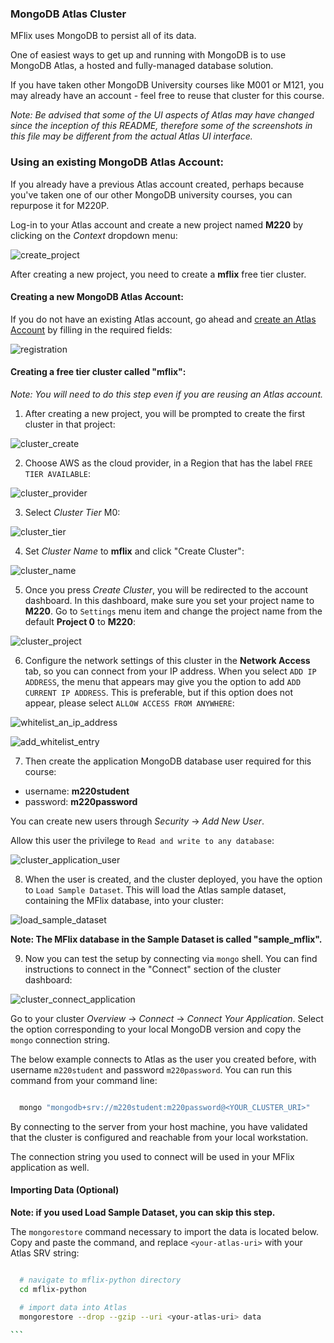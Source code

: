 ### MongoDB Atlas Cluster

MFlix uses MongoDB to persist all of its data.

One of easiest ways to get up and running with MongoDB is to use MongoDB Atlas,
a hosted and fully-managed database solution.

If you have taken other MongoDB University courses like M001 or M121, you may
already have an account - feel free to reuse that cluster for this course.

*Note: Be advised that some of the UI aspects of Atlas may have changed since
the inception of this README, therefore some of the screenshots in this file may
be different from the actual Atlas UI interface.*


### Using an existing MongoDB Atlas Account:

If you already have a previous Atlas account created, perhaps because you've
taken one of our other MongoDB university courses, you can repurpose it for
M220P.

Log-in to your Atlas account and create a new project named **M220** by clicking
on the *Context* dropdown menu:

![create_project](https://s3.amazonaws.com/university-courses/m220/cluster_create_project.png)

After creating a new project, you need to create a **mflix** free tier cluster.


#### Creating a new MongoDB Atlas Account:

If you do not have an existing Atlas account, go ahead and [create an Atlas
Account](https://cloud.mongodb.com/links/registerForAtlas) by filling in the
required fields:

![registration](https://s3.amazonaws.com/university-courses/m220/atlas_registration.png)


#### Creating a free tier cluster called "mflix":

*Note: You will need to do this step even if you are reusing an Atlas account.*

1. After creating a new project, you will be prompted to create the first
   cluster in that project:

![cluster_create](https://s3.amazonaws.com/university-courses/m220/cluster_create.png)


2. Choose AWS as the cloud provider, in a Region that has the label
   ``FREE TIER AVAILABLE``:

![cluster_provider](https://s3.amazonaws.com/university-courses/m220/cluster_provider.png)


3. Select *Cluster Tier* M0:

![cluster_tier](https://s3.amazonaws.com/university-courses/m220/cluster_tier.png)


4. Set *Cluster Name* to **mflix** and click "Create Cluster":

![cluster_name](https://s3.amazonaws.com/university-courses/m220/cluster_name.png)


5. Once you press *Create Cluster*, you will be redirected to the account
   dashboard. In this dashboard, make sure you set your project name to **M220**.
   Go to `Settings` menu item and change the project name from the default
   **Project 0** to **M220**:

![cluster_project](https://s3.amazonaws.com/university-courses/m220/cluster_project.png)


6. Configure the network settings of this cluster in the **Network Access** tab,
   so you can connect from your IP address. When you select `ADD IP ADDRESS`,
   the menu that appears may give you the option to add `ADD CURRENT IP ADDRESS`. This is preferable, but if this option does not appear, please
   select `ALLOW ACCESS FROM ANYWHERE`:

![whitelist_an_ip_address](https://s3.amazonaws.com/university-courses/m220/whitelist_an_ip_address.png)

![add_whitelist_entry](https://s3.amazonaws.com/university-courses/m220/add_whitelist_entry.png)

7. Then create the application MongoDB database user required for this course:

  - username: **m220student**
  - password: **m220password**

You can create new users through *Security* -> *Add New User*.

Allow this user the privilege to `Read and write to any database`:

![cluster_application_user](https://s3.amazonaws.com/university-courses/m220/cluster_application_user.png)


8. When the user is created, and the cluster deployed, you have the option to
   `Load Sample Dataset`. This will load the Atlas sample dataset, containing
   the MFlix database, into your cluster:

![load_sample_dataset](https://s3.amazonaws.com/university-courses/m220/load_sample_dataset.png)

**Note: The MFlix database in the Sample Dataset is called "sample_mflix".**


9. Now you can test the setup by
   connecting via `mongo` shell. You can find instructions to connect in the
   "Connect" section of the cluster dashboard:

![cluster_connect_application](https://s3.amazonaws.com/university-courses/m220/cluster_connect_application.png)

Go to your cluster *Overview* -> *Connect* -> *Connect Your Application*. Select
the option corresponding to your local MongoDB version and copy the `mongo` connection string.

The below example connects to Atlas as the user you created before, with
username `m220student` and password `m220password`. You can run this command from your command line:

```sh

  mongo "mongodb+srv://m220student:m220password@<YOUR_CLUSTER_URI>"

```

By connecting to the server from your host machine, you have validated that the
cluster is configured and reachable from your local workstation.

The connection string you used to connect will be used in your MFlix application
as well.


#### Importing Data (Optional)

**Note: if you used Load Sample Dataset, you can skip this step.**

The `mongorestore` command necessary to import the data is located below. Copy
and paste the command, and replace `<your-atlas-uri>` with your Atlas SRV string:

````sh

  # navigate to mflix-python directory
  cd mflix-python

  # import data into Atlas
  mongorestore --drop --gzip --uri <your-atlas-uri> data

```
